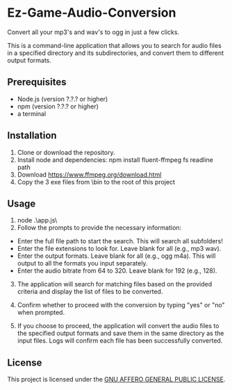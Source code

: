 # Ez-Game-Audio-Conversion
Convert all your mp3's and wav's to ogg in just a few clicks.

This is a command-line application that allows you to search for audio files in a specified directory and its subdirectories, and convert them to different output formats.

## Prerequisites

- Node.js (version ?.?.? or higher)
- npm (version ?.?.? or higher)
- a terminal 
## Installation

1. Clone or download the repository.
2. Install node and dependencies: npm install fluent-ffmpeg fs readline path
3. Download https://www.ffmpeg.org/download.html
4. Copy the 3 exe files from \bin to the root of this project

## Usage

1. node .\app.js\
2. Follow the prompts to provide the necessary information:

- Enter the full file path to start the search. This will search all subfolders!
- Enter the file extensions to look for. Leave blank for all (e.g., mp3 wav).
- Enter the output formats. Leave blank for all (e.g., ogg m4a). This will output to all the formats you input separately. 
- Enter the audio bitrate from 64 to 320. Leave blank for 192 (e.g., 128).

3. The application will search for matching files based on the provided criteria and display the list of files to be converted.

4. Confirm whether to proceed with the conversion by typing "yes" or "no" when prompted.

5. If you choose to proceed, the application will convert the audio files to the specified output formats and save them in the same directory as the input files.
   Logs will confirm each file has been successfully converted.

## License

This project is licensed under the [GNU AFFERO GENERAL PUBLIC LICENSE](https://www.gnu.org/licenses/agpl-3.0.txt).
